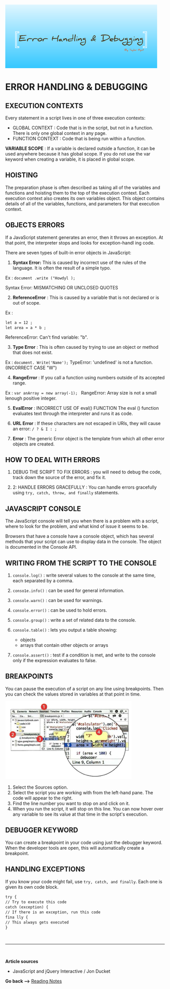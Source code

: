 ![debudding](./img/De.png)

# ERROR HANDLING & DEBUGGING

## EXECUTION CONTEXTS
Every statement in a script lives in one of three
execution contexts:
 
* GLOBAL CONTEXT : Code that is in the script, but not in a function. There is only one global context in any page.
* FUNCTION CONTEXT : Code that is being run within a function.

**VARIABLE SCOPE** : If a variable is declared outside a function, it can be used anywhere because it has global scope.  If you do not use the var keyword when creating a variable, it is placed in global scope.

##  HOISTING 

The preparation phase is often described as taking all of the variables and functions and hoisting them to the top of the execution context.
Each execution context also creates its own variables object. This object contains details of all of the variables, functions, and parameters for that execution context.

## OBJECTS ERRORS
If a JavaScript statement generates an error, then it throws an exception. At that point, the interpreter stops and looks for exception-handl ing code. 

There are seven types of built-in error objects in
JavaScript:
1. **Syntax Error:**
This is caused by incorrect use of the rules of the
language. It is often the result of a simple typo.

Ex : `document .write ("Howdyl );`

Syntax Error: MISMATCHING OR UNCLOSED QUOTES

2. **ReferenceError** : This is caused by a variable that is not declared or is out of scope. 

Ex :
``` JS
let a = 12 ;
let area = a * b ;
```
ReferenceError: Can't find variable: "b". 

3. **Type Error** : This is often caused by trying to use an object or method that does not exist.

Ex : `document. Write('Name');`
TypeError: 'undefined' is not a function. (INCORRECT CASE "W")

4. **RangeError** : If you call a function using numbers outside of its accepted range.

Ex : `var anArray = new array(-1); `
RangeError: Array size is not a small lenough positive integer.

5. **EvalError** : 
INCORRECT USE OF eval() FUNCTION
The eval () function evaluates text through the
interpreter and runs it as code.

6. **URL Error** : If these characters are not escaped in URls, they will cause an error: `/ ? & I : ;`

7. **Error** : The generic Error object is the template from which all other error objects are created. 

## HOW TO DEAL WITH ERRORS 

1. DEBUG THE SCRIPT TO FIX ERRORS : you will need to
debug the code, track down the source of the error,
and fix it.

2. 2: HANDLE ERRORS GRACEFULLY : You can handle errors gracefully using `try, catch, throw, and finally` statements.

## JAVASCRIPT CONSOLE

The JavaScript console will tell you when there is a problem with a script, where to look for the problem, and what kind of issue it seems to be. 

Browsers that have a console have a console object, which has several methods that your script can use to display data in the console. The object is documented in the Console API.

## WRITING FROM THE SCRIPT TO THE CONSOLE

1. `console.log()` :  write several values to the
console at the same time, each separated by a comma.
2. `conso1e.info()` : can be used for general information.
3. `console.warn()` : can be used for warnings.
4. `console.error()` : can be used to hold errors.

5. `console.group()` : write a set of related data to the console.

6. `console.table()` : lets you output a table showing:
    * objects
    * arrays that contain other objects or arrays 

7. `console.assert()` : test if a condition is met, and write to the console only if the expression
evaluates to false. 

## BREAKPOINTS 

You can pause the execution of a script on any line using breakpoints. Then you can check the values stored in variables at that point in time.

![chrome](./img/chrome1.PNG)

1. Select the Sources option.
2. Select the script you are working with from the left-hand pane. The code will appear to the right.
3. Find the line number you want to stop on and click on it.
4. When you run the script, it will stop on this line. You can now hover over any variable to see its value at that time in the script's execution.

## DEBUGGER KEYWORD 

You can create a breakpoint in your code using just the debugger keyword. When the developer tools are open, this will automatically create a breakpoint. 

## HANDLING EXCEPTIONS

If you know your code might fail, use `try, catch, and finally`. Each one is given its own code block. 

``` JS
try {
// Try to execute this code
catch (exception) {
// If there is an exception, run this code
fina lly {
// This always gets executed
}
```

<br>
<hr>
<br>

**Article sources**

* JavaScript and jQuery Interactive / Jon Ducket

**Go back -->** [Reading Notes](https://aseel-dweedar.github.io/reading-notes/)